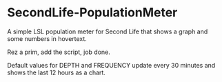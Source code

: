 # SecondLife-PopulationMeter
A simple LSL population meter for Second Life that shows a graph and some numbers in hovertext.

Rez a prim, add the script, job done.

Default values for DEPTH and FREQUENCY update every 30 minutes and shows the last 12 hours as a chart.

